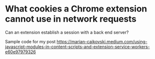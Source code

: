 # What cookies a Chrome extension cannot use in network requests
Can an extension establish a session with a back end server?

Sample code for my post https://marian-caikovski.medium.com/using-javascript-modules-in-content-scripts-and-extension-service-workers-e60e97979326